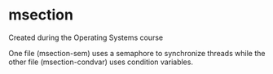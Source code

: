 # msection
Created during the Operating Systems course

One file (msection-sem) uses a semaphore to synchronize threads while the other file (msection-condvar) uses condition variables.
